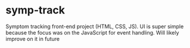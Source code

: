 # symp-track
Symptom tracking front-end project (HTML, CSS, JS). UI is super simple because the focus was on the JavaScript for event handling. Will likely improve on it in future

